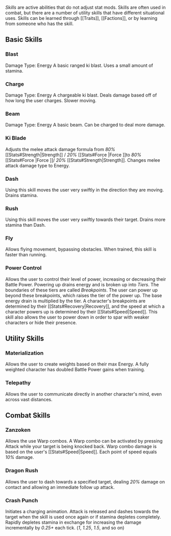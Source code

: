 *Skills* are active abilities that do not adjust stat mods. Skills are often used in combat, but there are a number of utility skills that have different situational uses. Skills can be learned through [[Traits]], [[Factions]], or by learning from someone who has the skill.

## Basic Skills ##
### Blast ###
Damage Type: Energy
A basic ranged ki blast. Uses a small amount of stamina.
### Charge ###
Damage Type: Energy
A chargeable ki blast. Deals damage based off of how long the user charges. Slower moving.
### Beam ###
Damage Type: Energy
A basic beam. Can be charged to deal more damage.
### Ki Blade ###
Adjusts the melee attack damage formula from *80%* [[Stats#Strength|Strength]] / *20%* [[Stats#Force |Force ]]to *80%* [[Stats#Force |Force ]]/ *20%* [[Stats#Strength|Strength]]. Changes melee attack damage type to Energy.
### Dash ###
Using this skill moves the user very swiftly in the direction they are moving. Drains stamina.
### Rush ###
Using this skill moves the user very swiftly towards their target. Drains more stamina than Dash.
### Fly ###
Allows flying movement, bypassing obstacles. When trained, this skill is faster than running.
### Power Control ###
Allows the user to control their level of power, increasing or decreasing their Battle Power. Powering up drains energy and is broken up into *Tiers*. The boundaries of these tiers are called *Breakpoints*. The user can power up beyond these breakpoints, which raises the tier of the power up. The base energy drain is multiplied by the tier. A character's breakpoints are determined by their [[Stats#Recovery|Recovery]], and the speed at which a character powers up is determined by their [[Stats#Speed|Speed]]. This skill also allows the user to power down in order to spar with weaker characters or hide their presence.

## Utility Skills ##
### Materialization ###
Allows the user to create weights based on their max Energy. A fully weighted character has doubled Battle Power gains when training.
### Telepathy ###
Allows the user to communicate directly in another character's mind, even across vast distances.

## Combat Skills ##
### Zanzoken ###
Allows the use Warp combos. A Warp combo can be activated by pressing Attack while your target is being knocked back. Warp combo damage is based on the user's [[Stats#Speed|Speed]]. Each point of speed equals *10%* damage.

### Dragon Rush ###
Allows the user to dash towards a specified target, dealing *20%* damage on contact and allowing an immediate follow up attack.

### Crash Punch ###
Initiates a charging animation. Attack is released and dashes towards the target when the skill is used once again or if stamina depletes completely. Rapidly depletes stamina in exchange for increasing the damage incrementally by *0.25+* each tick. (*1*, *1.25*, *1.5*, and so on)
